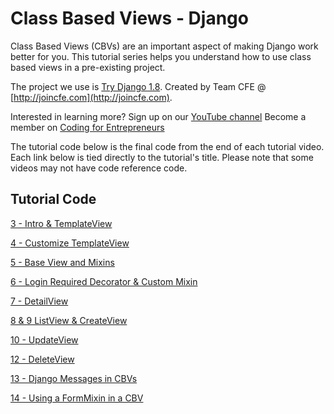 Class Based Views - Django
=========

Class Based Views (CBVs) are an important aspect of making Django work better for you. This tutorial series helps you understand how to use class based views in a pre-existing project. 

The project we use is [Try Django 1.8](https://github.com/codingforentrepreneurs/Try-Django-1.8). Created by Team CFE @ [http://joincfe.com](http://joincfe.com).

Interested in learning more?
Sign up on our [YouTube channel](http://joincfe.com/youtube)
Become a member on [Coding for Entrepreneurs](http://joincfe.com/enroll)


The tutorial code below is the final code from the end of each tutorial video. Each link below is tied directly to the tutorial's title. Please note that some videos may not have code reference code.

## Tutorial Code

[3 - Intro & TemplateView](../../tree/a3e8ce790930e802c26f1a38c13c57708db8d6f1)

[4 - Customize TemplateView](../../tree/5618ab2b0c529a7e5260733837df47de89abaf59)

[5 - Base View and Mixins](../../tree/6309dd039e4dec3d2dc169ab15dfc74e247773d3)

[6 - Login Required Decorator & Custom Mixin](../../tree/af25e788c51e7e3f0cc4ae253084f6ff111dd312)

[7 - DetailView](../../tree/e4f5e42f2a7e9760ccac28e326a0ee1f66593a5e)

[8 & 9 ListView & CreateView](../../tree/517f2c6c661f1bbd951f7e9887be36101627fc7d)

[10 - UpdateView](../../tree/9e219141a90ae7e4140fccf85061dd65b176b8a0)

[12 - DeleteView](../../tree/bbac8e5e62bff743f9d0542e94b3128e7e249bd0)

[13 - Django Messages in CBVs](../../tree/8f5c890cfd0e645ab5c70bc9f675ef8a3ad35a01)

[14 - Using a FormMixin in a CBV](../../tree/a64a8e925add592bb1b1611c435361b04555b159)

